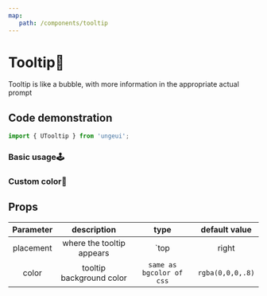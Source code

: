 ```yaml
---
map:
   path: /components/tooltip
---
```


# Tooltip💬

Tooltip is like a bubble, with more information in the appropriate actual prompt

## Code demonstration

```js
import { UTooltip } from 'ungeui';
```

### Basic usage🕹️

<demo src="./demo/base.vue"
 language="vue"
 title="🕹️basic usage"
 desc="Four basic orientations are preset">
</demo>

### Custom color🌈

<demo src="./demo/color.vue"
 language="vue"
 title="🌈basic usage"
 desc="custom color">
</demo>

## Props

| Parameter | description | type | default value|
| :---: | :------: | :-------: | :---------: |
| placement | where the tooltip appears | `top | right | bottom |left` | `top`
| color | tooltip background color | `same as bgcolor of css` | `rgba(0,0,0,.8)`